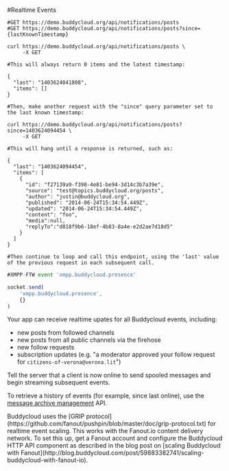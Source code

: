 #Realtime Events

```shell
#GET https://demo.buddycloud.org/api/notifications/posts
#GET https;//demo.buddycloud.org/api/notifications/posts?since={lastKnownTimestamp}

curl https://demo.buddycloud.org/api/notifications/posts \
     -X GET

#This will always return 0 items and the latest timestamp:

{
  "last": "1403624041808",
  "items": []
}

#Then, make another request with the "since" query parameter set to the last known timestamp:

curl https://demo.buddycloud.org/api/notifications/posts?since=1403624094454 \
     -X GET

#This will hang until a response is returned, such as:

{
  "last": "1403624094454",
  "items": [
    {
      "id": "f27139a9-f398-4e81-be94-3d14c3b7a39e",
      "source": "test@topics.buddycloud.org/posts",
      "author": "justin@buddycloud.org",
      "published": "2014-06-24T15:34:54.449Z",
      "updated": "2014-06-24T15:34:54.449Z",
      "content": "foo",
      "media":null,
      "replyTo":"d818f9b6-18ef-4b83-8a4e-e2d2ae7d18d5"
    }
  ]
}

#Then continue to loop and call this endpoint, using the 'last' value of the previous request in each subsequent call.
```

```javascript
#XMPP-FTW event 'xmpp.buddycloud.presence'

socket.send(
    'xmpp.buddycloud.presence',
    {}
)
```

Your app can receive realtime upates for all Buddycloud events, including:

* new posts from followed channels
* new posts from all public channels via the firehose
* new follow requests
* subscription updates (e.g. "a moderator approved your follow request for `citizens-of-verona@verona.lit`")

Tell the server that a client is now online to send spooled messages and begin streaming subsequent events.

To retrieve a history of events (for example, since last online), use the [message archive management](#retrieve-message-history) API. 

<aside>Buddycloud uses the [GRIP protocol](https://github.com/fanout/pushpin/blob/master/doc/grip-protocol.txt) for realtime event scaling. This works with the Fanout.io content delivery network. To set this up, get a Fanout account and configure the Buddycloud HTTP API component as described in the blog post on [scaling Buddycloud with Fanout](http://blog.buddycloud.com/post/59883382741/scaling-buddycloud-with-fanout-io).</aside>
